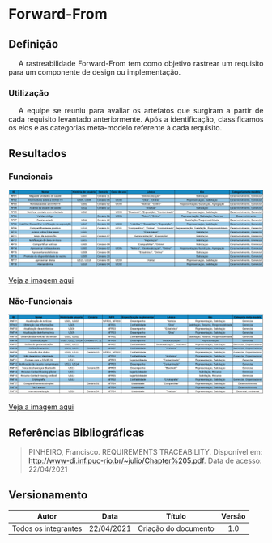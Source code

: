 # Forward-From

## Definição

<div style="text-indent: 20px; text-align: justify">
    A rastreabilidade Forward-From tem como objetivo  rastrear um requisito para um componente de design ou implementação.
</div>

### Utilização

<div style="text-indent: 20px; text-align: justify">
A equipe se reuniu para avaliar os artefatos que surgiram a partir de cada requisito levantado anteriormente.
Após a identificação, classificamos os elos e as categorias meta-modelo referente à cada requisito.
</div>


## Resultados

### Funcionais


<img width="800" src="https://raw.githubusercontent.com/Requisitos-de-Software/2020.2-Coronavirus-SUS/devel/docs/assets/matrix/MatrizFuncional.png">

[Veja a imagem aqui](https://drive.google.com/file/d/1d1TYSpkS6lUCym3BK4d4smUV71XFK1bK/view?usp=sharing)

### Não-Funcionais

<img width="800" src="https://raw.githubusercontent.com/Requisitos-de-Software/2020.2-Coronavirus-SUS/devel/docs/assets/matrix/MatrizNaoFuncional.png">

[Veja a imagem aqui](https://drive.google.com/file/d/1DQG9h111bgbg00dM9-ej6xUOCQvKDXnN/view?usp=sharing)

## Referências Bibliográficas
> PINHEIRO, Francisco. REQUIREMENTS TRACEABILITY. Disponível em: http://www-di.inf.puc-rio.br/~julio/Chapter%205.pdf. Data de acesso: 22/04/2021

## Versionamento
| Autor | Data | Título  | Versão     |
| :--------:| :--------: | :--------: | :--------: |
| Todos os integrantes | 22/04/2021 | Criação do documento | 1.0